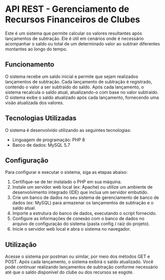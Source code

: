# API REST - Gerenciamento de Recursos Financeiros de Clubes

Este é um sistema que permite calcular os valores resultantes após lançamentos de subtração. Ele é útil em cenários onde é necessário acompanhar o saldo ou total de um determinado valor ao subtrair diferentes montantes ao longo do tempo.

## Funcionamento

O sistema recebe um saldo inicial e permite que sejam realizados lançamentos de subtração. Cada lançamento de subtração é registrado, contendo o valor a ser subtraído do saldo. Após cada lançamento, o sistema recalcula o saldo atual, atualizando-o com base no valor subtraído. O sistema exibe o saldo atualizado após cada lançamento, fornecendo uma visão atualizada dos valores.

## Tecnologias Utilizadas

O sistema é desenvolvido utilizando as seguintes tecnologias:

- Linguagem de programação: PHP 8
- Banco de dados: MySQL 5.7

## Configuração

Para configurar e executar o sistema, siga as etapas abaixo:

1. Certifique-se de ter instalado o PHP em sua máquina.
2. Instale um servidor web local (ex: Apache) ou utilize um ambiente de desenvolvimento integrado (IDE) que inclua um servidor embutido.
3. Crie um banco de dados no seu sistema de gerenciamento de banco de dados (ex: MySQL) para armazenar os lançamentos de subtração e o saldo atual.
4. Importe a estrutura do banco de dados, executando o script fornecido.
5. Configure as informações de conexão com o banco de dados no arquivo de configuração do sistema (pasta config / raiz do projeto).
6. Inicie o servidor web local e abra o sistema no navegador.

## Utilização

Acesse o sistema por postman ou similar, por meio dos métodos GET e POST. 
Após cada lançamento, o sistema exibirá o saldo atualizado. Você pode continuar realizando lançamentos de subtração conforme necessário até que o saldo disponível do clube ou dos recursos se esgote.
